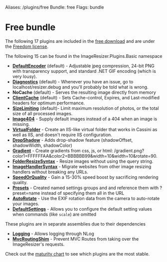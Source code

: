 Aliases: /plugins/free
Bundle: free
Flags: bundle

# Free bundle

The following 17 plugins are included in the [free download](/download) and are under the [Freedom license](/licenses/freedom).

The following 15 can be found in the ImageResizer.Plugins.Basic namespace

* **[DefaultEncoder](/plugins/defaultencoder)** (default) - Adjustable jpeg compression, 24-bit PNG with transparency support, and standard .NET GIF encoding (which is very lousy).
* **[Diagnostics](/plugins/diagnostics)** (default) - Whenever you have an issue, go to localhost/resizer.debug and you'll probably be told what is wrong.
* **NoCache** (default) - Serves the resulting image directly from memory
* **[ClientCache](/plugins/clientcache)** (default) - Sets Cache-control, Expires, and Last-modified headers for optimum performance.
* **[SizeLimiting](/plugins/sizelimiting)** (default)- Limit maximum resolution of photos, or the total size of all processed images.
* **[Image404](/plugins/image404)** - Supply default images instead of a 404 when an image is missing. 
* **[VirtualFolder](/plugins/virtualfolder)** - Create an IIS-like virtual folder that works in Cassini as well as IIS, and doesn't require IIS configuration.
* **[DropShadow](/plugins/dropshadow)** - Adds drop-shadow feature (shadowOffset, shadowWidth, shadowColor)
* **[Gradient](/plugins/gradient)** - Create gradients from css, js, or html: /gradient.png?color1=FFFFFFAA&color2=BBBBBB99&width=10&width=10&rotate=90.
* **[FolderResizeSyntax](/plugins/folderresizesyntax)** - Resize images without using the query string.
* **[ImageHandlerSyntax](/plugins/imagehandlersyntax)** - Migrate websites from other image resizing handlers without breaking any URLs.
* **[SpeedOrQuality](/plugins/speedorquality)** - Gain a 15-30% speed boost by sacrificing rendering quality.
* **[Presets](/plugins/presets)** - Created named settings groups and and reference them with ?preset=name instead of specifying them all in the URL
* **[AutoRotate](/plugins/autorotate)** - Use the EXIF rotation data from the camera to auto-rotate your images.
* **[DefaultSettings](/plugins/defaultsettings)** - Allows you to configure the default setting values when commands (like `scale`) are omitted

These plugins are in separate assemblies due to their dependencies

* **[Logging](/plugins/logging)** - Allows logging through NLog
* **[MvcRoutingShim](/plugins/mvcroutingshim)** - Prevent MVC Routes from taking over the ImageResizer's requests.

Check out the [maturity chart](/plugins/maturity) to see which plugins are the most stable.